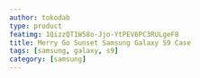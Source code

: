 ```yaml
---
author: tokodab
type: product
featimg: 1QizzQT1W58o-Jjo-YtPEV6PC3RULgeF8
title: Merry Go Sunset Samsung Galaxy S9 Case
tags: [samsung, galaxy, s9]
category: [samsung]
---
```

